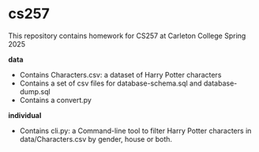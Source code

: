 # cs257
This repository contains homework for CS257 at Carleton College Spring 2025

**data**
- Contains Characters.csv: a dataset of Harry Potter characters
- Contains a set of csv files for database-schema.sql and database-dump.sql
- Contains a convert.py

**individual**
- Contains cli.py: a Command-line tool to filter Harry Potter characters in data/Characters.csv by gender, house or both.
    
